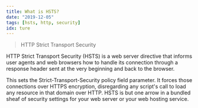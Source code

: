 ```yaml
---
title: What is HSTS?
date: "2019-12-05"
tags: [hsts, http, security]
idx: ture
---
```


> HTTP Strict Transport Security

HTTP Strict Transport Security (HSTS) is a web server directive that informs user agents and web browsers how to handle its connection through a response header sent at the very beginning and back to the browser.

This sets the Strict-Transport-Security policy field parameter. It forces those connections over HTTPS encryption, disregarding any script's call to load any resource in that domain over HTTP. HSTS is but one arrow in a bundled sheaf of security settings for your web server or your web hosting service.
